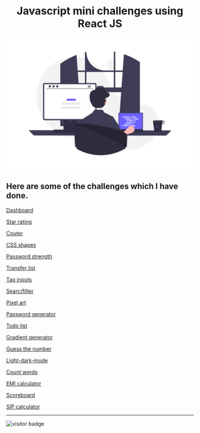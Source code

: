 <div align="center">
  <h1>Javascript mini challenges using React JS</h1>
  <img src="https://github.com/rakeshnayak360/mini-challenges/blob/52a21f9b4fbbaa3064e38e196b55b2f2a5d63236/src/helpers/assets/coding.png" width="500" />
</div>
</div>

## Here are some of the challenges which I have done.

[Dashboard](https://rakeshnayak360.github.io/mini-challenges/)

[Star rating](https://rakeshnayak360.github.io/mini-challenges/#/star-rating)

[Couter](https://rakeshnayak360.github.io/mini-challenges/#/counter)

[CSS shapes](https://rakeshnayak360.github.io/mini-challenges/#/css-shapes)

[Password strength](https://rakeshnayak360.github.io/mini-challenges/#/password-strength)

[Transfer list](https://rakeshnayak360.github.io/mini-challenges/#/transfer-list)

[Tag inputs](https://rakeshnayak360.github.io/mini-challenges/#/tag-inputs)

[Searc/filter](https://rakeshnayak360.github.io/mini-challenges/#/search-filter)

[Pixel art](https://rakeshnayak360.github.io/mini-challenges/#/pixel-art)

[Password generator](https://rakeshnayak360.github.io/mini-challenges/#/password-generator)

[Todo list](https://rakeshnayak360.github.io/mini-challenges/#/todo-list)

[Gradient generator](https://rakeshnayak360.github.io/mini-challenges/#/gradient-generator)

[Guess the number](https://rakeshnayak360.github.io/mini-challenges/#/guess-the-number)

[Light-dark-mode](https://rakeshnayak360.github.io/mini-challenges/#/light-dark-mode)

[Count words](https://rakeshnayak360.github.io/mini-challenges/#/count-words)

[EMI calculator](https://rakeshnayak360.github.io/mini-challenges/#/emi-calculator)

[Scoreboard](https://rakeshnayak360.github.io/mini-challenges/#/score-board)

[SIP calculator](https://rakeshnayak360.github.io/mini-challenges/#/sip-calculator)

<hr />

![visitor badge](https://visitor-badge.glitch.me/badge?page_id=rakeshnayak360/mini-challenges.visitor-badge)
